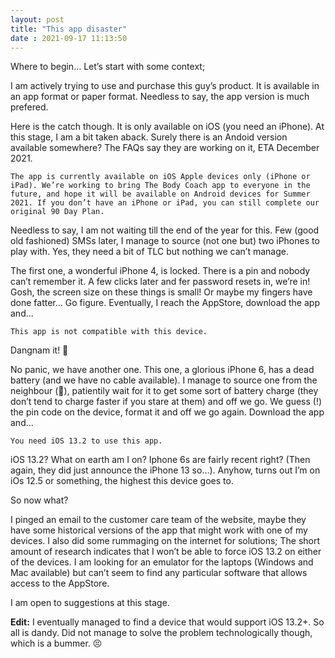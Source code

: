 ```yaml
---
layout: post
title: "This app disaster" 
date : 2021-09-17 11:13:50
---
```


Where to begin… Let’s start with some context;

I am actively trying to use and purchase this guy’s product. It is available in an app format or paper format. Needless to say, the app version is much prefered.

Here is the catch though. It is only available on iOS (you need an iPhone).
At this stage, I am a bit taken aback. Surely there is an Andoid version available somewhere? The FAQs say they are working on it, ETA December 2021.

```
The app is currently available on iOS Apple devices only (iPhone or iPad). We’re working to bring The Body Coach app to everyone in the future, and hope it will be available on Android devices for Summer 2021. If you don’t have an iPhone or iPad, you can still complete our original 90 Day Plan.
```

Needless to say, I am not waiting till the end of the year for this. Few (good old fashioned) SMSs later, I manage to source (not one but) two iPhones to play with. Yes, they need a bit of TLC but nothing we can’t manage.

The first one, a wonderful iPhone 4, is locked. There is a pin and nobody can’t remember it. A few clicks later and fer password resets in, we’re in! Gosh, the screen size on these things is small! Or maybe my fingers have done fatter… Go figure.
Eventually, I reach the AppStore, download the app and…

```
This app is not compatible with this device.
```

Dangnam it! 🤨

No panic, we have another one. This one, a glorious iPhone 6, has a dead battery (and we have no cable available). I manage to source one from the neighbour (🙏), patientily wait for it to get some sort of battery charge (they don’t tend to charge faster if you stare at them) and off we go. We guess (!) the pin code on the device, format it and off we go again. Download the app and…

```
You need iOS 13.2 to use this app.
```

iOS 13.2? What on earth am I on? Iphone 6s are fairly recent right? (Then again, they did just announce the iPhone 13 so…). Anyhow, turns out I’m on iOs 12.5 or something, the highest this device goes to.

So now what?

I pinged an email to the customer care team of the website, maybe they have some historical versions of the app that might work with one of my devices. I also did some rummaging on the internet for solutions; The short amount of research indicates that I won’t be able to force iOS 13.2 on either of the devices. I am looking for an emulator for the laptops (Windows and Mac available) but can’t seem to find any particular software that allows access to the AppStore.

I am open to suggestions at this stage.

**Edit:** I eventually managed to find a device that would support iOS 13.2+. So all is dandy.
Did not manage to solve the problem technologically though, which is a bummer. 😣

 
